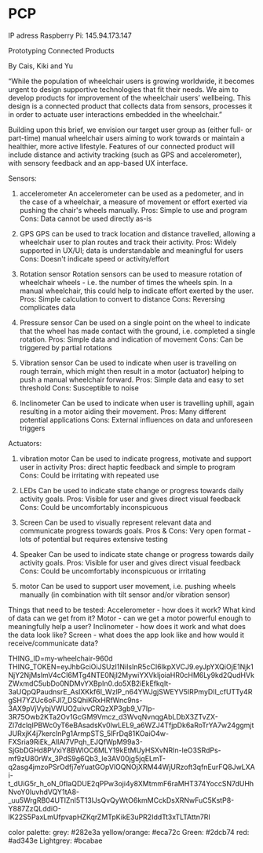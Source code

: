 # PCP
IP adress Raspberry Pi: 145.94.173.147

Prototyping Connected Products

By Cais, Kiki and Yu


“While the population of wheelchair users is growing worldwide, it becomes urgent to design supportive technologies that fit their needs. We aim to develop products for improvement of the wheelchair users’ wellbeing. This design is a connected product that collects data from sensors, processes it in order to actuate user interactions embedded in the wheelchair.”

Building upon this brief, we envision our target user group as (either full- or part-time) manual wheelchair users aiming to work towards or maintain a healthier, more active lifestyle. Features of our connected product will include distance and activity tracking (such as GPS and accelerometer), with sensory feedback and an app-based UX interface.

Sensors:
1) accelerometer
  An accelerometer can be used as a pedometer, and in the case of a wheelchair, a measure of movement or effort exerted via pushing the chair's wheels manually.
  Pros: Simple to use and program
  Cons: Data cannot be used directly as-is

2) GPS
  GPS can be used to track location and distance travelled, allowing a wheelchair user to plan routes and track their activity.
  Pros: Widely supported in UX/UI; data is understandable and meaningful for users
  Cons: Doesn't indicate speed or activity/effort

3) Rotation sensor
  Rotation sensors can be used to measure rotation of wheelchair wheels - i.e. the number of times the wheels spin. In a manual wheelchair, this could help to indicate effort exerted by the user.
  Pros: Simple calculation to convert to distance
  Cons: Reversing complicates data

4) Pressure sensor
  Can be used on a single point on the wheel to indicate that the wheel has made contact with the ground, i.e. completed a single rotation.
  Pros: Simple data and indication of movement
  Cons: Can be triggered by partial rotations

5) Vibration sensor
  Can be used to indicate when user is travelling on rough terrain, which might then result in a motor (actuator) helping to push a manual wheelchair forward.
  Pros: Simple data and easy to set threshold
  Cons: Susceptible to noise

6) Inclinometer
  Can be used to indicate when user is travelling uphill, again resulting in a motor aiding their movement.
  Pros: Many different potential applications
  Cons: External influences on data and unforeseen triggers


Actuators:
1) vibration motor
  Can be used to indicate progress, motivate and support user in activity
  Pros: direct haptic feedback and simple to program
  Cons: Could be irritating with repeated use

2) LEDs
  Can be used to indicate state change or progress towards daily activity goals.
  Pros: Visible for user and gives direct visual feedback
  Cons: Could be uncomfortably inconspicuous

3) Screen
  Can be used to visually represent relevant data and communicate progress towards goals.
  Pros & Cons: Very open format - lots of potential but requires extensive testing

4) Speaker
  Can be used to indicate state change or progress towards daily activity goals.
  Pros: Visible for user and gives direct visual feedback
  Cons: Could be uncomfortably inconspicuous or irritating

5) motor
  Can be used to support user movement, i.e. pushing wheels manually (in combination with tilt sensor and/or vibration sensor)


Things that need to be tested:
Accelerometer - how does it work? What kind of data can we get from it?
Motor - can we get a motor powerful enough to meaningfully help a user?
Inclinometer - how does it work and what does the data look like?
Screen - what does the app look like and how would it receive/communicate data?

THING_ID=my-wheelchair-960d
THING_TOKEN=eyJhbGciOiJSUzI1NiIsInR5cCI6IkpXVCJ9.eyJpYXQiOjE1Njk1NjY2NjMsImV4cCI6MTg4NTE0NjI2MywiYXVkIjoiaHR0cHM6Ly9kd2QudHVkZWxmdC5ubDo0NDMvYXBpIn0.do5XB2iEkEfkqIt-3aUQpQPaudnsrE_AslXKkf6I_WzlP_n64YWJgjSWEYV5IRPmyDIl_cfUTTy4RgSH7YZUc6oFJl7_DSQhiKRxHRfWnc9ns-3AX9pVjVybjVWUO2uivvCRQzXP3gb9_V7Ip-3R75Owb2KTa2Ov1GcGM9Vmcz_d3WvqNvnqgAbLDbX3ZTvZX-Zl7dclqIPBWc0yT6eBAsadsKv0IwLEL9_a6WZJ4TfjpDk6aRoTrYA7w24ggmjtJURxjK4j7kercInPg1ArmpSTS_5lFrDq81KOaiO4w-FXSria9RiEk_AlIAl7VPqh_EJQfWpM99a3-SjGbDGHd8PVxiY8BWlOC6MLY19kEtMUyHSXvNRIn-leO3SRdPs-mf9zU80rWx_3PdS9g6Qb3_Ie3AV00jg5jqELmT-q2asg4jmzoPSrOdfj7eYuatGOpVlOQNOjXRM44WjURzoft3qfnEurFQ8JwLXAi-t_dUiG5r_h_oN_0fIaQDUE2qPPw3oji4y8XMtmmF6raMHT374YoccSN7dUHhNvoY0IuvhdVQY1tA8-_uu5WrgRB04UTIZnI5T13lJsQvQyWtO6kmMCckDsXRNwFuC5KstP8-Y887ZzQLddiO-lK22S5PaxLmUfpvapHZKqrZMTpKikE3uPR2IddTt3xTLTAttn7RI


color palette:
grey: #282e3a
yellow/orange: #eca72c
Green: #2dcb74
red: #ad343e
Lightgrey: #bcabae
